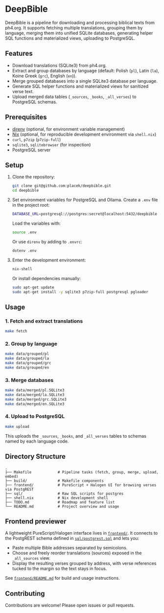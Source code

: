  # DeepBible

DeepBible is a pipeline for downloading and processing biblical texts from ph4.org. It supports fetching multiple translations, grouping them by language, merging them into unified SQLite databases, generating helper SQL functions and materialized views, uploading to PostgreSQL.

 ## Features
 - Download translations (SQLite3) from ph4.org.
 - Extract and group databases by language (default: Polish (`pl`), Latin (`la`), Koine Greek (`grc`), English (`en`)).
 - Merge grouped databases into a single SQLite3 database per language.
 - Generate SQL helper functions and materialized views for sanitized verse text.
 - Upload merged data tables (`_sources`, `_books`, `_all_verses`) to PostgreSQL schemas.

 ## Prerequisites
 - [direnv](https://direnv.net/) (optional, for environment variable management)
 - [Nix](https://nixos.org/) (optional, for reproducible development environment via `shell.nix`)
 - `curl`, `p7zip` (`p7zip-full`)
 - `sqlite3`, `sqlitebrowser` (for inspection)
 - PostgreSQL server

 ## Setup
 1. Clone the repository:
    ```bash
    git clone git@github.com:placek/deepbible.git
    cd deepbible
    ```
 2. Set environment variables for PostgreSQL and Ollama. Create a `.env` file in the project root:
    ```bash
    DATABASE_URL=postgresql://postgres:secret@localhost:5432/deepbible
    ```
    Load the variables with:
    ```bash
    source .env
    ```
    Or use `direnv` by adding to `.envrc`:
    ```bash
    dotenv .env
    ```
 3. Enter the development environment:
    ```bash
    nix-shell
    ```
    Or install dependencies manually:
    ```bash
    sudo apt-get update
    sudo apt-get install -y sqlite3 p7zip-full postgresql pgloader
    ```

 ## Usage
 ### 1. Fetch and extract translations
 ```bash
 make fetch
 ```
 ### 2. Group by language
 ```bash
 make data/grouped/pl
 make data/grouped/la
 make data/grouped/grc
 make data/grouped/en
 ```
 ### 3. Merge databases
 ```bash
 make data/merged/pl.SQLite3
 make data/merged/la.SQLite3
 make data/merged/grc.SQLite3
 make data/merged/en.SQLite3
 ```
 ### 4. Upload to PostgreSQL
 ```bash
 make upload
 ```
 This uploads the `_sources`, `_books`, and `_all_verses` tables to schemas named by each language code.

## Directory Structure
```
.
├── Makefile            # Pipeline tasks (fetch, group, merge, upload, embed)
├── build/              # Makefile components
├── frontend/           # PureScript + Halogen UI for browsing verses via PostgREST
├── sql/                # Raw SQL scripts for postgres
├── shell.nix           # Nix development shell
├── TODO.md             # Roadmap and feature list
└── README.md           # Project overview and usage
```

## Frontend previewer

A lightweight PureScript/Halogen interface lives in [`frontend/`](frontend/). It connects to the PostgREST schema defined in
[`sql/postgrest.sql`](sql/postgrest.sql) and lets you:

- Paste multiple Bible addresses separated by semicolons.
- Choose and freely reorder translations (sources) exposed in the `_all_sources` view.
- Display the resulting verses grouped by address, with verse references tucked to the margin so the text stays in focus.

See [`frontend/README.md`](frontend/README.md) for build and usage instructions.

 ## Contributing
 Contributions are welcome! Please open issues or pull requests.
